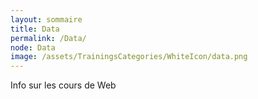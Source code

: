 ```yaml
---
layout: sommaire
title: Data
permalink: /Data/
node: Data
image: /assets/TrainingsCategories/WhiteIcon/data.png
---
```


Info sur les cours de Web
